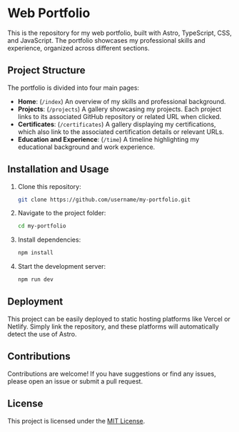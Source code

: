 # Web Portfolio 

This is the repository for my web portfolio, built with Astro, TypeScript, CSS, and JavaScript. The portfolio showcases my professional skills and experience, organized across different sections.

## Project Structure

The portfolio is divided into four main pages:

- **Home**: (`/index`) An overview of my skills and professional background.
- **Projects**: (`/projects`) A gallery showcasing my projects. Each project links to its associated GitHub repository or related URL when clicked.
- **Certificates**: (`/certificates`) A gallery displaying my certifications, which also link to the associated certification details or relevant URLs.
- **Education and Experience**: (`/time`) A timeline highlighting my educational background and work experience.

## Installation and Usage

1. Clone this repository:
    ```bash
    git clone https://github.com/username/my-portfolio.git
    ```
2. Navigate to the project folder:
    ```bash
    cd my-portfolio
    ```
3. Install dependencies:
    ```bash
    npm install
    ```
4. Start the development server:
    ```bash
    npm run dev
    ```

## Deployment

This project can be easily deployed to static hosting platforms like Vercel or Netlify. Simply link the repository, and these platforms will automatically detect the use of Astro.

## Contributions

Contributions are welcome! If you have suggestions or find any issues, please open an issue or submit a pull request.

## License

This project is licensed under the [MIT License](LICENSE).
